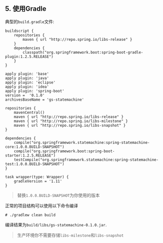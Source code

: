 ## 5. 使用Gradle

典型的`build.gradle`文件:

```
buildscript {
    repositories {
        maven { url "http://repo.spring.io/libs-release" }
    }
    dependencies {
        classpath("org.springframework.boot:spring-boot-gradle-plugin:1.2.5.RELEASE")
    }
}

apply plugin: 'base'
apply plugin: 'java'
apply plugin: 'eclipse'
apply plugin: 'idea'
apply plugin: 'spring-boot'
version =  '0.1.0'
archivesBaseName = 'gs-statemachine'

repositories {
    mavenCentral()
    maven { url "http://repo.spring.io/libs-release" }
    maven { url "http://repo.spring.io/libs-milestone" }
    maven { url "http://repo.spring.io/libs-snapshot" }
}

dependencies {
    compile("org.springframework.statemachine:spring-statemachine-core:1.0.0.BUILD-SNAPSHOT")
    compile("org.springframework.boot:spring-boot-starter:1.2.5.RELEASE")
    testCompile("org.springframework.statemachine:spring-statemachine-test:1.0.0.BUILD-SNAPSHOT")
}

task wrapper(type: Wrapper) {
    gradleVersion = '1.11'
}
```
> 替换`1.0.0.BUILD-SNAPSHOT`为你使用的版本

正常的项目结构可以使用以下命令编译

```
# ./gradlew clean build
```

编译结果为`build/libs/gs-statemachine-0.1.0.jar`.

> 生产环境你不需要存储`libs-milestone`和`libs-snapshot`



